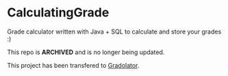 # CalculatingGrade
Grade calculator written with Java + SQL to calculate and store your grades :)

This repo is <strong>ARCHIVED</strong> and is no longer being updated.

This project has been transfered to <a href="https://github.com/adabingw/Gradolator">Gradolator</a>.
